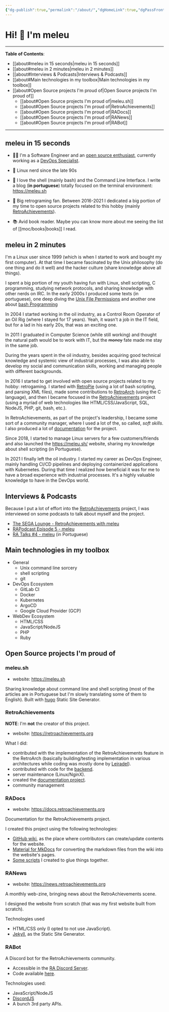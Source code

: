 ```yaml
---
{"dg-publish":true,"permalink":"/about/","dgHomeLink":true,"dgPassFrontmatter":false,"dgShowBacklinks":true,"dgShowLocalGraph":false}
---
```



# Hi! 👋 I'm meleu

---

**Table of Contents**:

- [[about#meleu in 15 seconds|meleu in 15 seconds]]
- [[about#meleu in 2 minutes|meleu in 2 minutes]]
- [[about#Interviews & Podcasts|Interviews & Podcasts]]
- [[about#Main technologies in my toolbox|Main technologies in my toolbox]]
- [[about#Open Source projects I'm proud of|Open Source projects I'm proud of]]
	- [[about#Open Source projects I'm proud of|meleu.sh]]
	- [[about#Open Source projects I'm proud of|RetroAchievements]]
	- [[about#Open Source projects I'm proud of|RADocs]]
	- [[about#Open Source projects I'm proud of|RANews]]
	- [[about#Open Source projects I'm proud of|RABot]]

---

## meleu in 15 seconds

- 👨‍💻 I'm a Software Engineer and an [open source enthusiast](https://github.com/meleu), currently working as a [DevOps Specialist](https://www.linkedin.com/in/meleu/).

- 🐧 Linux nerd since the late 90s

- 🐚 I love the shell (mainly bash) and the Command Line Interface. I write a blog (**in portuguese**) totally focused on the terminal environment: <https://meleu.sh>

- ️👾 Big retrograming fan. Between 2016-2021 I dedicated a big portion of my time to open source projects related to this hobby (mainly [RetroAchievements](https://retroachievements.org)).

- 📚 Avid book reader. Maybe you can know more about me seeing the list of [[moc/books|books]] I read.


## meleu in 2 minutes

I'm a Linux user since 1999 (which is when I started to work and bought my first computer). At that time I became fascinated by the Unix philosophy (do one thing and do it well) and the hacker culture (share knowledge above all things).

I spent a big portion of my youth having fun with Linux, shell scripting, C programming, studying network protocols, and sharing knowledge with other nerds on IRC. In the early 2000s I produced some texts (in portuguese), one deep diving the [Unix File Permissions](http://meleu.github.io/txts/permissoes.txt) and another one about [bash Programming](https://meleu.gitbooks.io/bashscripting/content/)

In 2004 I started working in the oil industry, as a Control Room Operator of an Oil Rig (where I stayed for 17 years). Yeah, it wasn't a job in the IT field, but for a lad in his early 20s, that was an exciting one.

In 2011 I graduated in Computer Science (while still working) and thought the natural path would be to work with IT, but the ~~money~~ fate made me stay in the same job.

During the years spent in the oil industry, besides acquiring good technical knowledge and systemic view of industrial processes, I was also able to develop my social and communication skills, working and managing people with different backgrounds.

In 2016 I started to get involved with open source projects related to my hobby: retrogaming. I started with [RetroPie](https://retropie.org.uk/) (using a lot of bash scripting, and parsing XML files), made some contributions to [RetroArch](https://github.com/libretro/RetroArch) (using the C language), and then I became focused in the [RetroAchievements](https://github.com/RetroAchievements) project (using a myriad of web technologies like HTML/CSS/JavaScript, SQL, NodeJS, PHP, git, bash, etc.).

In RetroAchievements, as part of the project's leadership, I became some sort of a community manager, where I used a lot of the, so called, *soft skills*. I also produced a lot of [documentation](https://docs.retroachievements.org/) for the project.

Since 2018, I started to manage Linux servers for a few customers/friends and also launched the <https://meleu.sh/> website, sharing my knowledge about shell scripting (in Portuguese).

In 2021 I finally left the oil industry. I started my career as DevOps Engineer, mainly handling CI/CD pipelines and deploying containerized applications with Kubernetes. During that time I realized how beneficial it was for me to have a broad experience with industrial processes. It's a highly valuable knowledge to have in the DevOps world.


## Interviews & Podcasts

Because I put a lot of effort into the [RetroAchievements](https://retroachievements.org) project, I was interviewed on some podcasts to talk about myself and the project.

- [The SEGA Lounge - RetroAchievements with meleu](https://www.thesegalounge.com/133-retroachievements/)
- [RAPodcast Episode 5 - meleu](https://youtu.be/49vgbPt9MWA)
- [RA Talks #4 - meleu](https://youtu.be/XtXbugukhAU) (in Portuguese)


## Main technologies in my toolbox

- General
    - Unix command line sorcery
    - shell scripting
    - git
- DevOps Ecosystem
    - GitLab CI
    - Docker
    - Kubernetes
    - ArgoCD
    - Google Cloud Provider (GCP)
- WebDev Ecosystem
    - HTML/CSS
    - JavaScript/NodeJS
    - PHP
    - Ruby


## Open Source projects I'm proud of

### meleu.sh

- website: <https://meleu.sh>

Sharing knowledge about command line and shell scripting (most of the articles are in Portuguese but I'm slowly translating some of them to English). Built with [hugo](https://gohugo.io/) Static Site Generator.


### RetroAchievements

**NOTE**: I'm **not** the creator of this project.

- website: <https://retroachievements.org>

What I did:

- contributed with the implementation of the RetroAchievements feature in the RetroArch (basically building/testing implementation in various architectures while coding was mostly done by [Leiradel](https://github.com/leiradel)).
- contributed with code for the [backend](https://github.com/RetroAchievements/RAWeb).
- server maintenance (Linux/NginX).
- created the [documentation project](https://docs.retroachievements.org/).
- community management


### RADocs

- website: <https://docs.retroachievements.org>

Documentation for the RetroAchievements project.

I created this project using the following technologies:

- [GitHub wiki](https://github.com/RetroAchievements/docs/wiki/), as the place where contributors can create/update contents for the website.
- [Material for MkDocs](https://squidfunk.github.io/mkdocs-material/) for converting the markdown files from the wiki into the website's pages.
- [Some scripts](https://github.com/RetroAchievements/docs) I created to glue things together.


### RANews

- website: <https://news.retroachievements.org>

A monthly web-zine, bringing news about the RetroAchievements scene.

I designed the website from scratch (that was my first website built from scratch).

Technologies used

- HTML/CSS only (I opted to not use JavaScript).
- [Jekyll](https://jekyllrb.com/), as the Static Site Generator.


### RABot

A Discord bot for the RetroAchievements community.

- Accessible in the [RA Discord Server](https://discord.gg/dq2E4hE).
- Code available [here](https://github.com/RetroAchievements/RABot).

Technologies used:

- JavaScript/NodeJS
- [DiscordJS](https://discord.js.org/#/)
- A bunch 3rd party APIs.

